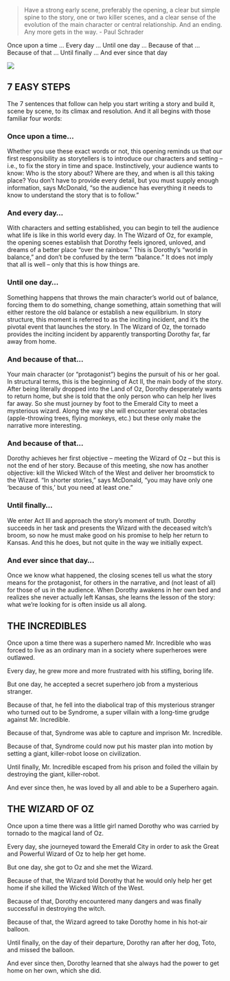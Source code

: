> Have a strong early scene, preferably the opening, a clear but simple spine to the story, one or two killer scenes, and a clear sense of the evolution of the main character or central relationship. And an ending. Any more gets in the way. - Paul Schrader

Once upon a time ... Every day ... Until one day ... Because of that ... Because of that ... Until finally ... And ever since that day

![](https://i2.wp.com/www.aerogrammestudio.com/wp-content/uploads/2013/05/The-Story-Spine-via-aerogrammestudio.png?w=1016&ssl=1)

## 7 EASY STEPS
The 7 sentences that follow can help you start writing a story and build it, scene by scene, to its climax and resolution. And it all begins with those familiar four words:

### Once upon a time…
Whether you use these exact words or not, this opening reminds us that our first responsibility as storytellers is to introduce our characters and setting – i.e., to fix the story in time and space. Instinctively, your audience wants to know: Who is the story about? Where are they, and when is all this taking place? You don’t have to provide every detail, but you must supply enough information, says McDonald, “so the audience has everything it needs to know to understand the story that is to follow.”

### And every day…
With characters and setting established, you can begin to tell the audience what life is like in this world every day. In The Wizard of Oz, for example, the opening scenes establish that Dorothy feels ignored, unloved, and dreams of a better place “over the rainbow.” This is Dorothy’s “world in balance,” and don’t be confused by the term “balance.” It does not imply that all is well – only that this is how things are.

### Until one day…
Something happens that throws the main character’s world out of balance, forcing them to do something, change something, attain something that will either restore the old balance or establish a new equilibrium. In story structure, this moment is referred to as the inciting incident, and it’s the pivotal event that launches the story. In The Wizard of Oz, the tornado provides the inciting incident by apparently transporting Dorothy far, far away from home.

### And because of that…
Your main character (or “protagonist”) begins the pursuit of his or her goal. In structural terms, this is the beginning of Act II, the main body of the story. After being literally dropped into the Land of Oz, Dorothy desperately wants to return home, but she is told that the only person who can help her lives far away. So she must journey by foot to the Emerald City to meet a mysterious wizard. Along the way she will encounter several obstacles (apple-throwing trees, flying monkeys, etc.) but these only make the narrative more interesting.

### And because of that…
Dorothy achieves her first objective – meeting the Wizard of Oz – but this is not the end of her story. Because of this meeting, she now has another objective: kill the Wicked Witch of the West and deliver her broomstick to the Wizard. “In shorter stories,” says McDonald, “you may have only one ‘because of this,’ but you need at least one.”

### Until finally…
We enter Act III and approach the story’s moment of truth. Dorothy succeeds in her task and presents the Wizard with the deceased witch’s broom, so now he must make good on his promise to help her return to Kansas. And this he does, but not quite in the way we initially expect.

### And ever since that day…
Once we know what happened, the closing scenes tell us what the story means for the protagonist, for others in the narrative, and (not least of all) for those of us in the audience. When Dorothy awakens in her own bed and realizes she never actually left Kansas, she learns the lesson of the story: what we’re looking for is often inside us all along.

## THE INCREDIBLES 
Once upon a time there was a superhero named Mr. Incredible who was forced to live as an ordinary man in a society where superheroes were outlawed.

Every day, he grew more and more frustrated with his stifling, boring life.

But one day, he accepted a secret superhero job from a mysterious stranger.

Because of that, he fell into the diabolical trap of this mysterious stranger who turned out to be Syndrome, a super villain with a long-time grudge against Mr. Incredible.

Because of that, Syndrome was able to capture and imprison Mr. Incredible.

Because of that, Syndrome could now put his master plan into motion by setting a giant, killer-robot  loose on civilization.

Until finally, Mr. Incredible escaped from his prison and foiled the villain by destroying the giant, killer-robot.

And ever since then, he was loved by all and able to be a Superhero again.

## THE WIZARD OF OZ
Once upon a time there was a little girl named Dorothy who was carried by tornado to the magical land of Oz.

Every day, she journeyed toward the Emerald City in order to ask the Great and Powerful Wizard of Oz to help her get home.

But one day, she got to Oz and she met the Wizard.

Because of that, the Wizard told Dorothy that he would only help her get home if she killed the Wicked Witch of the West.

Because of that, Dorothy encountered many dangers and was finally successful in destroying the witch.

Because of that, the Wizard agreed to take Dorothy home in his hot-air balloon.

Until finally, on the day of their departure, Dorothy ran after her dog, Toto, and missed the balloon.

And ever since then, Dorothy learned that she always had the power to get home on her own, which she did.
